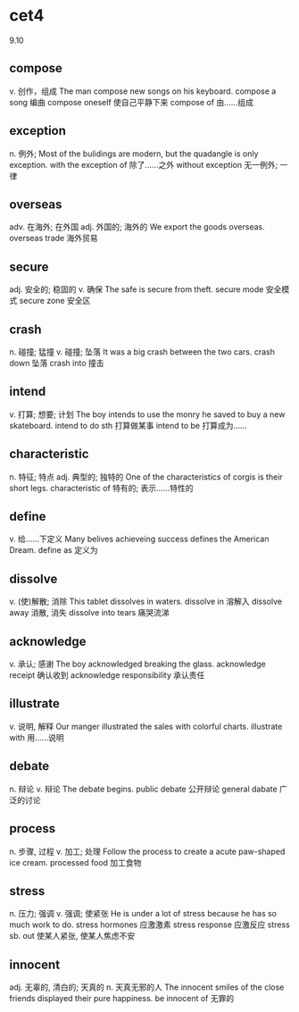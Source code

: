 # cet4

9.10

## compose

v. 创作，组成
The man compose new songs on his keyboard.
compose a song
编曲
compose oneself
使自己平静下来
compose of
由……组成

## exception

n. 例外;
Most of the bulidings are modern, but the quadangle is only exception.
with the exception of
除了……之外
without exception
无一例外; 一律

## overseas

adv. 在海外; 在外国
adj. 外国的; 海外的
We export the goods overseas.
overseas trade
海外贸易

## secure

adj. 安全的; 稳固的
v. 确保
The safe is secure from theft.
secure mode
安全模式
secure zone
安全区

## crash

n. 碰撞; 猛撞
v. 碰撞; 坠落
It was a big crash between the two cars.
crash down
坠落
crash into
撞击

## intend

v. 打算; 想要; 计划
The boy intends to use the monry he saved to buy a new skateboard.
intend to do sth
打算做某事
intend to be
打算成为……

## characteristic

n. 特征; 特点
adj. 典型的; 独特的
One of the characteristics of corgis is their short legs.
characteristic of
特有的; 表示……特性的

## define

v. 给……下定义
Many belives achieveing success defines the American Dream.
define as
定义为

## dissolve

v. (使)解散; 消除
This tablet dissolves in waters.
dissolve in
溶解入
dissolve away
消散, 消失
dissolve into tears
痛哭流涕

## acknowledge

v. 承认; 感谢
The boy acknowledged breaking the glass.
acknowledge receipt
确认收到
acknowledge responsibility
承认责任

## illustrate

v. 说明, 解释
Our manger illustrated the sales with colorful charts.
illustrate with
用……说明

## debate

n. 辩论
v. 辩论
The debate begins.
public debate
公开辩论
general dabate
广泛的讨论

## process

n. 步骤, 过程
v. 加工; 处理
Follow the process to create a acute paw-shaped ice cream.
processed food
加工食物

## stress

n. 压力; 强调
v. 强调; 使紧张
He is under a lot of stress because he has so much work to do.
stress hormones
应激激素
stress response
应激反应
stress sb. out
使某人紧张, 使某人焦虑不安

## innocent

adj. 无辜的, 清白的; 天真的
n. 天真无邪的人
The innocent smiles of the close friends displayed their pure happiness.
be innocent of
无罪的
